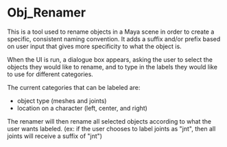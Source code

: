 # Obj_Renamer
This is a tool used to rename objects in a Maya scene in order to create a specific, consistent naming convention.
It adds a suffix and/or prefix based on user input that gives more specificity to what the object is.

When the UI is run, a dialogue box appears, asking the user to select the objects they would like to rename,
and to type in the labels they would like to use for different categories.

The current categories that can be labeled are:
* object type (meshes and joints)
* location on a character (left, center, and right)

The renamer will then rename all selected objects according to what the user wants labeled.
(ex: if the user chooses to label joints as "jnt", then all joints will receive a suffix of "jnt")

